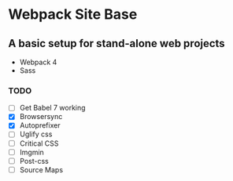# Webpack Site Base

## A basic setup for stand-alone web projects

- Webpack 4
- Sass

### TODO
- [ ] Get Babel 7 working
- [x] Browsersync
- [x] Autoprefixer
- [ ] Uglify css
- [ ] Critical CSS
- [ ] Imgmin
- [ ] Post-css
- [ ] Source Maps